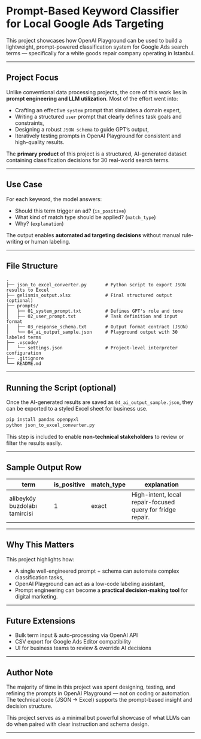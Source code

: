 # Prompt-Based Keyword Classifier for Local Google Ads Targeting

This project showcases how OpenAI Playground can be used to build a lightweight, prompt-powered classification system for Google Ads search terms — specifically for a white goods repair company operating in Istanbul.

---

## Project Focus

Unlike conventional data processing projects, the core of this work lies in **prompt engineering and LLM utilization**. Most of the effort went into:

- Crafting an effective `system` prompt that simulates a domain expert,
- Writing a structured `user` prompt that clearly defines task goals and constraints,
- Designing a robust `JSON schema` to guide GPT’s output,
- Iteratively testing prompts in OpenAI Playground for consistent and high-quality results.

The **primary product** of this project is a structured, AI-generated dataset containing classification decisions for 30 real-world search terms.

---

## Use Case

For each keyword, the model answers:
- Should this term trigger an ad? (`is_positive`)
- What kind of match type should be applied? (`match_type`)
- Why? (`explanation`)

The output enables **automated ad targeting decisions** without manual rule-writing or human labeling.

---

## File Structure

```
.
├── json_to_excel_converter.py       # Python script to export JSON results to Excel
├── gelismis_output.xlsx             # Final structured output (optional)
├── prompts/
│   ├── 01_system_prompt.txt         # Defines GPT's role and tone
│   ├── 02_user_prompt.txt           # Task definition and input format
│   ├── 03_response_schema.txt       # Output format contract (JSON)
│   └── 04_ai_output_sample.json     # Playground output with 30 labeled terms
├── .vscode/
│   └── settings.json                # Project-level interpreter configuration
├── .gitignore
└── README.md
```

---

## Running the Script (optional)

Once the AI-generated results are saved as `04_ai_output_sample.json`, they can be exported to a styled Excel sheet for business use.

```bash
pip install pandas openpyxl
python json_to_excel_converter.py
```

This step is included to enable **non-technical stakeholders** to review or filter the results easily.

---

## Sample Output Row

| term                          | is_positive | match_type | explanation                                                  |
|------------------------------|-------------|------------|--------------------------------------------------------------|
| alibeyköy buzdolabı tamircisi | 1           | exact      | High-intent, local repair-focused query for fridge repair.   |

---

## Why This Matters

This project highlights how:
- A single well-engineered prompt + schema can automate complex classification tasks,
- OpenAI Playground can act as a low-code labeling assistant,
- Prompt engineering can become a **practical decision-making tool** for digital marketing.

---

## Future Extensions

- Bulk term input & auto-processing via OpenAI API
- CSV export for Google Ads Editor compatibility
- UI for business teams to review & override AI decisions

---

## Author Note

The majority of time in this project was spent designing, testing, and refining the prompts in OpenAI Playground — not on coding or automation.  
The technical code (JSON → Excel) supports the prompt-based insight and decision structure.

This project serves as a minimal but powerful showcase of what LLMs can do when paired with clear instruction and schema design.

---
